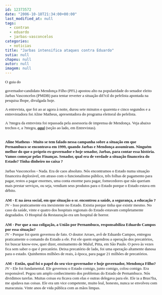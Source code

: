 ```yaml
---
id: 12373572
date: "2006-10-18T21:34:00+00:00"
last_modified_at: null
tags:
  - contran
  - eduardo
  - jarbas-vasconcelos
categories:
  - noticias
title: "Jarbas intensifica ataques contra Eduardo"
sutia: null
chapeu: null
autor: null
imagem: null
---
```

<p><FONT size=2></p>
<p><P><FONT face=Verdana>O guia do</p>
<p> governador-candidato Mendonça Filho (PFL) apostou alto na popularidade do senador eleito Jarbas Vasconcelos (PMDB) para tentar reverter a situação dif?cil do pefelista apontada na pesquisa Ibope, divulgada hoje. </FONT></P></p>
<p><P><FONT face=Verdana>A entrevista, que foi ao ar agora à noite, durou sete minutos e quarenta e cinco segundos e a entrevistadora foi Aline Matheus, apresentadora do programa eleitoral do pefelista. </FONT></P></p>
<p><P><FONT face=Verdana>A ?ntegra da entrevista&nbsp;foi repassada pela assessoria de imprensa de Mendonça.&nbsp;</FONT><FONT face=Verdana>Veja abaixo trechos&nbsp;e, a ?ntegra, <A href=\"https://jc3.uol.com.br/blogs/jc/2006/10/18/not_2506.php\"><STRONG><EM>aqui</EM></STRONG></A>&nbsp;(seção ao lado, em Entrevistas).&nbsp;</FONT></P></FONT><B></p>
<p><P></B><FONT size=2><BR><FONT face=Verdana><B>Aline Matheus -</B> <B>Muito se tem falado nessa campanha sobre a situação em que Pernambuco se encontrava em 1999, quando Jarbas e Mendonça assumiram. Ninguém melhor do que o próprio ex-governador e hoje senador, Jarbas, para contar essa história. Vamos começar pelas Finanças. Senador, qual era de verdade a situação financeira do Estado? Tinha dinheiro no caixa ? </B><BR><BR>Jarbas Vasconcelos - Nada. Era de caos absoluto. Nós encontramos o Estado numa situação financeira deplorável, em atraso com o funcionalismo público, três folhas de pagamento para pagar, restos a pagar enormes, uma conta enorme para pagar, fornecedores que não queriam mais prestar serviços, ou seja, vendiam seus produtos para o Estado porque o Estado estava em débito. <BR><BR><B>AM - E na área social, em que situação o sr. encontrou a saúde, a segurança, a educação ? </B><BR>JV - Isso praticamente era inexistente no Estado. Existia porque tinha que existir mesmo. No caso da saúde, vinte e quatro dos hospitais regionais do Estado estavam completamente degradados. O Hospital da Restauração era um hospital de horror. <BR><BR><B>AM - Por que a sua coligação, a União por Pernambuco, responsabiliza Eduardo Campos por essa situação? </B><BR>JV - Porque foi quem governou de fato. O doutor Arraes, avô de Eduardo Campos, entregou praticamente o comando do Estado a ele. Foi ele quem engendrou a operação dos precatórios, foi buscar know-row, quer dizer, ensinamento de Maluf, Pitta, em São Paulo. O povo às vezes fica sem saber o que é precatório. Deixa precatório de lado, foi uma operação altamente danosa para o estado. Quinhentos milhões de reais, à época, para pagar 21 milhões de precatórios. <BR><BR><B>AM - Então, qual foi o papel do seu vice-governador e hoje governador, Mendonça Filho? </B><BR>JV - Ele foi fundamental. Ele governou o Estado comigo, junto comigo, colou comigo. Era responsável. Pegou um amplo conhecimento dos problemas do Estado de Pernambuco. Nós dividimos tarefas. Muitas coisas eu ficava com elas e outras delegava para ele. Ele ia a Bras?lia, me ajudava nas coisas. Ele era um vice competente, muito leal, honesto, nunca se envolveu com maracutaia. Vinte anos de vida pública com as mãos limpas.</FONT> </P></p>
<p><P>&nbsp;</P></FONT> </p>
